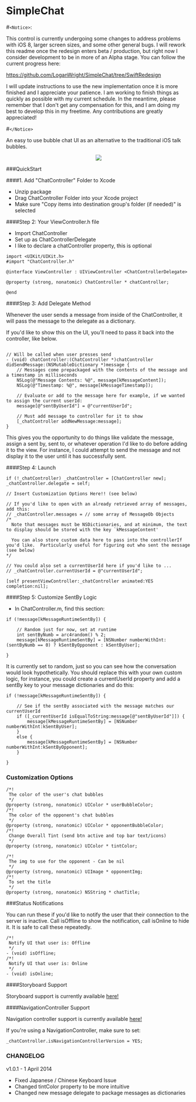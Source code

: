 SimpleChat
==========

#`<Notice>`:

This control is currently undergoing some changes to address problems with iOS 8, larger screen sizes, and some other general bugs.  I will rework this readme once the redesign enters beta / production, but right now I consider development to be in more of an Alpha stage.  You can follow the current progress here:

https://github.com/LoganWright/SimpleChat/tree/SwiftRedesign

I will update instructions to use the new implementation once it is more finished and I appreciate your patience.  I am working to finish things as quickly as possible with my current schedule.  In the meantime, please remember that I don't get any compensation for this, and I am doing my best to develop this in my freetime.  Any contributions are greatly appreciated!

#`</Notice>`

An easy to use bubble chat UI as an alternative to the traditional iOS talk bubbles.

<p align="center">
  <img src="http://i.stack.imgur.com/OrRIO.png?raw=true"><img />
</p>


###QuickStart

####1. Add "ChatController" Folder to Xcode

- Unzip package
- Drag ChatController Folder into your Xcode project
- Make sure "Copy items into destination group's folder (if needed)" is selected

####Step 2: Your ViewController.h file

- Import ChatController
- Set up as ChatControllerDelegate
- I like to declare a chatController property, this is optional

```ObjC
import <UIKit/UIKit.h>
#import "ChatController.h"

@interface ViewController : UIViewController <ChatControllerDelegate>

@property (strong, nonatomic) ChatController * chatController;

@end
```

####Step 3: Add Delegate Method

Whenever the user sends a message from inside of the ChatController, it will pass the message to the delegate as a dictionary.

If you'd like to show this on the UI, you'll need to pass it back into the controller, like below.  

```ObjC

// Will be called when user presses send
- (void) chatController:(ChatController *)chatController didSendMessage:(NSMutableDictionary *)message {
    // Messages come prepackaged with the contents of the message and a timestamp in milliseconds
    NSLog(@"Message Contents: %@", message[kMessageContent]);
    NSLog(@"Timestamp: %@", message[kMessageTimestamp]);
    
    // Evaluate or add to the message here for example, if we wanted to assign the current userId:
    message[@"sentByUserId"] = @"currentUserId";
    
    // Must add message to controller for it to show
    [_chatController addNewMessage:message];
}

```

This gives you the opportunity to do things like validate the message, assign a sent by, sent to, or whatever operation I'd like to do before adding it to the view.  For instance, I could attempt to send the message and not display it to the user until it has successfully sent.

####Step 4: Launch

```ObjC
if (!_chatController) _chatController = [ChatController new];
_chatController.delegate = self;

// Insert Customization Options Here!! (see below)

// If you'd like to open with an already retrieved array of messages, add this:
// _chatController.messages = // some array of MessageOb Objects
/*
  Note that messages must be NSDictionaries, and at minimum, the text to display should be stored with the key `kMessageContent' 
  
  You can also store custom data here to pass into the controllerIf you'd like.  Particularly useful for figuring out who sent the message (see below)
*/

// You could also set a currentUserId here if you'd like to ...
// _chatController.currentUserId = @"currentUserId";

[self presentViewController:_chatController animated:YES completion:nil];
```    


####Step 5: Customize SentBy Logic

- In ChatController.m, find this section:
```ObjC
if (!message[kMessageRuntimeSentBy]) {
        
    // Random just for now, set at runtime
    int sentByNumb = arc4random() % 2;
    message[kMessageRuntimeSentBy] = [NSNumber numberWithInt:(sentByNumb == 0) ? kSentByOpponent : kSentByUser];

}
```
It is currently set to random, just so you can see how the conversation would look hypothetically. You should replace this with your own custom logic, for instance, you could create a currentUserId property and add a sentBy key to your message dictionaries and do this:
```ObjC
if (!message[kMessageRuntimeSentBy]) {
        
    // See if the sentBy associated with the message matches our currentUserId
    if ([_currentUserId isEqualToString:message[@"sentByUserId"]]) {
        message[kMessageRuntimeSentBy] = [NSNumber numberWithInt:kSentByUser];
    }
    else {
        message[kMessageRuntimeSentBy] = [NSNumber numberWithInt:kSentByOpponent];
    }

}
```


### Customization Options

```ObjC
/*!
 The color of the user's chat bubbles
 */
@property (strong, nonatomic) UIColor * userBubbleColor;
/*!
 The color of the opponent's chat bubbles
 */
@property (strong, nonatomic) UIColor * opponentBubbleColor;
/*!
 Change Overall Tint (send btn active and top bar text/icons) 
 */
@property (strong, nonatomic) UIColor * tintColor;

/*!
 The img to use for the opponent - Can be nil
 */
@property (strong, nonatomic) UIImage * opponentImg;
/*!
 To set the title
 */
@property (strong, nonatomic) NSString * chatTitle;
```
###Status Notifications

You can run these if you'd like to notify the user that their connection to the server is inactive.  Call isOffline to show the notification, call isOnline to hide it.  It is safe to call these repeatedly.
```ObjC
/*!
 Notify UI that user is: Offline
 */
- (void) isOffline;
/*!
 Notify UI that user is: Online
 */
- (void) isOnline;
```

####Storyboard Support

Storyboard support is currently available <a href="https://github.com/LoganWright/SimpleChat/tree/Storyboards">here!</a>

####NavigationController Support

Navigation controller support is currently available <a href="https://github.com/LoganWright/SimpleChat/tree/NavigationController">here!</a>

If you're using a NavigationController, make sure to set:

```ObjC
_chatController.isNavigationControllerVersion = YES;
```


<h3> CHANGELOG </h3>

v1.0.1 - 1 April 2014

- Fixed Japanese / Chinese Keyboard Issue
- Changed tintColor property to be more intuitive
- Changed new message delegate to package messages as dictionaries

